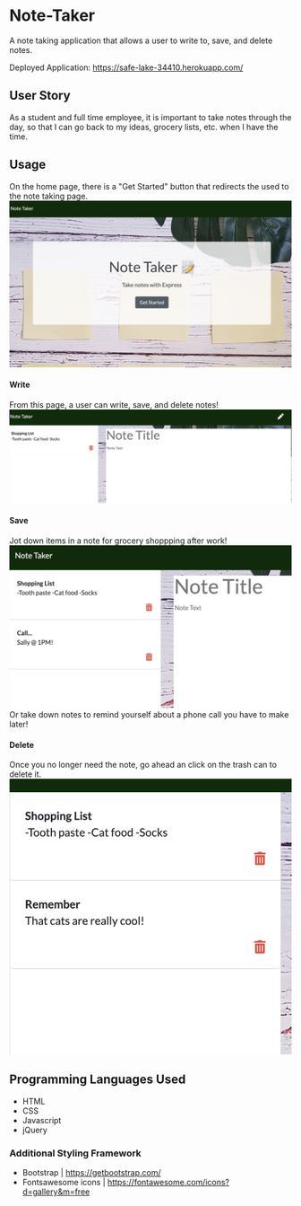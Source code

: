 # Note-Taker

A note taking application that allows a user to write to, save, and delete notes.

Deployed Application: https://safe-lake-34410.herokuapp.com/

## User Story

As a student and full time employee, it is important to take notes through the day, so that I can go back to my ideas, grocery lists, etc. when I have the time.

## Usage

On the home page, there is a "Get Started" button that redirects the used to the note taking page.
![Note Home](assets/css/images/main.png)

#### Write

From this page, a user can write, save, and delete notes!
![write](assets/css/images/saved.png)

#### Save

Jot down items in a note for grocery shoppping after work!
![two tasks](assets/css/images/save.png)
Or take down notes to remind yourself about a phone call you have to make later!

#### Delete

Once you no longer need the note, go ahead an click on the trash can to delete it.
![delete](assets/css/images/remove.png)

## Programming Languages Used

- HTML
- CSS
- Javascript
- jQuery

### Additional Styling Framework

- Bootstrap | https://getbootstrap.com/
- Fontsawesome icons | https://fontawesome.com/icons?d=gallery&m=free

